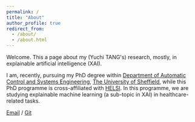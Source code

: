 ```yaml
---
permalink: /
title: "About"
author_profile: true
redirect_from: 
  - /about/
  - /about.html
---
```


Welcome. This a page about my (Yuchi TANG's) research, mostly, in explainable artificial intelligence (XAI). 

I am, recently, pursuing my PhD degree within [Department of Automatic Control and Systems Engineering](https://www.sheffield.ac.uk/acse), [The University of Sheffield](https://www.sheffield.ac.uk/), while this PhD programme is cross-affiliated with [HELSI](https://www.sheffield.ac.uk/healthy-lifespan). In this programme, we are studying explainable machine learning (a sub-topic in XAI) in healthcare-related tasks. 

[Email](ytang87@sheffield.ac.uk) / [Git](https://github.com/Yuchi-TANG-Research)
